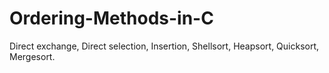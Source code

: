 # Ordering-Methods-in-C
Direct exchange, Direct selection, Insertion, Shellsort, Heapsort, Quicksort, Mergesort.
